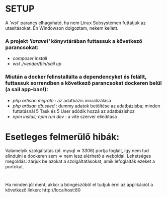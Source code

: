 # SETUP

A _'wsl'_ parancs elhagyható, ha nem Linux Subsystemen futtatjuk az utasításokat. Én Windowson dolgoztam, nekem kellett.

### A projekt _'laravel'_ könyvtárában futtassuk a következő parancsokat:

- _composer install_
- _wsl ./vendor/bin/sail up_

### Miután a docker felinstallálta a dependencyket és felállt, futtassuk sorrendben a következő parancsokat dockeren belül (a sail app-ban!):

- _php artisan migrate_ : az adatbázis inicializálása
- _php artisan db:seed_ : dummy adatok betöltése az adatbázisba; minden futtatásnál 5 Task és 5 User adódik hozzá az adatbázishoz
- _npm install; npm run dev_ : a vite szerver elindítása

# Esetleges felmerülő hibák:

Valamelyik szolgáltatás (pl. mysql => 3306) portja foglalt, így nem tud elindulni a dockeren sem => nem lesz elérhető a weboldal.
Lehetséges megoldás: zárjuk be azokat a szolgáltatásokat, amik lefoglalták ezeket a portokat.

#

Ha minden jól ment, akkor a böngészőből el tudjuk érni az applikációt a következő linken:
http://localhost:80
